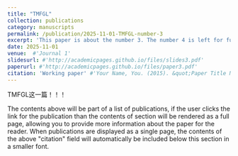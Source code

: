 ```yaml
---
title: "TMFGL"
collection: publications
category: manuscripts
permalink: /publication/2025-11-01-TMFGL-number-3
excerpt: 'This paper is about the number 3. The number 4 is left for future work.'
date: 2025-11-01
venue:  #'Journal 1'
slidesurl: #'http://academicpages.github.io/files/slides3.pdf'
paperurl: #'http://academicpages.github.io/files/paper3.pdf'
citation: 'Working paper' #'Your Name, You. (2015). &quot;Paper Title Number 3.&quot; <i>Journal 1</i>. 1(3).'
---
```



TMFGL这一篇！！！

The contents above will be part of a list of publications, if the user clicks the link for the publication than the contents of section will be rendered as a full page, allowing you to provide more information about the paper for the reader. When publications are displayed as a single page, the contents of the above "citation" field will automatically be included below this section in a smaller font.